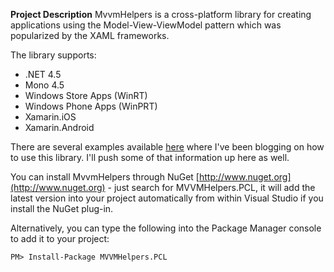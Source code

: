 **Project Description**
MvvmHelpers is a cross-platform library for creating applications using the Model-View-ViewModel pattern which was popularized by the XAML frameworks. 

The library supports:
* .NET 4.5
* Mono 4.5
* Windows Store Apps (WinRT)
* Windows Phone Apps (WinPRT)
* Xamarin.iOS
* Xamarin.Android

There are several examples available [here](http://www.julmar.com/blog/mark?cat=8) where I've been blogging on how to use this library.  I'll push some of that information up here as well.

You can install MvvmHelpers through NuGet [http://www.nuget.org](http://www.nuget.org) - just search for MVVMHelpers.PCL, it will add the latest version into your project automatically from within Visual Studio if you install the NuGet plug-in.

Alternatively, you can type the following into the Package Manager console to add it to your project:

```
PM> Install-Package MVVMHelpers.PCL
```






